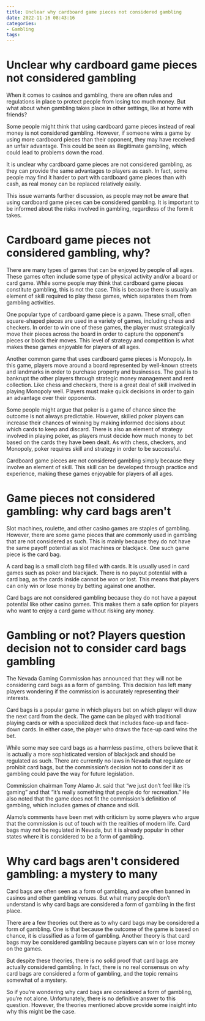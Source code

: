 ```yaml
---
title: Unclear why cardboard game pieces not considered gambling
date: 2022-11-16 08:43:16
categories:
- Gambling
tags:
---
```



#  Unclear why cardboard game pieces not considered gambling

When it comes to casinos and gambling, there are often rules and regulations in place to protect people from losing too much money. But what about when gambling takes place in other settings, like at home with friends?

Some people might think that using cardboard game pieces instead of real money is not considered gambling. However, if someone wins a game by using more cardboard pieces than their opponent, they may have received an unfair advantage. This could be seen as illegitimate gambling, which could lead to problems down the road.

It is unclear why cardboard game pieces are not considered gambling, as they can provide the same advantages to players as cash. In fact, some people may find it harder to part with cardboard game pieces than with cash, as real money can be replaced relatively easily.

This issue warrants further discussion, as people may not be aware that using cardboard game pieces can be considered gambling. It is important to be informed about the risks involved in gambling, regardless of the form it takes.

#  Cardboard game pieces not considered gambling, why?

There are many types of games that can be enjoyed by people of all ages. These games often include some type of physical activity and/or a board or card game. While some people may think that cardboard game pieces constitute gambling, this is not the case. This is because there is usually an element of skill required to play these games, which separates them from gambling activities.

One popular type of cardboard game piece is a pawn. These small, often square-shaped pieces are used in a variety of games, including chess and checkers. In order to win one of these games, the player must strategically move their pieces across the board in order to capture the opponent's pieces or block their moves. This level of strategy and competition is what makes these games enjoyable for players of all ages.

Another common game that uses cardboard game pieces is Monopoly. In this game, players move around a board represented by well-known streets and landmarks in order to purchase property and businesses. The goal is to bankrupt the other players through strategic money management and rent collection. Like chess and checkers, there is a great deal of skill involved in playing Monopoly well. Players must make quick decisions in order to gain an advantage over their opponents.

Some people might argue that poker is a game of chance since the outcome is not always predictable. However, skilled poker players can increase their chances of winning by making informed decisions about which cards to keep and discard. There is also an element of strategy involved in playing poker, as players must decide how much money to bet based on the cards they have been dealt. As with chess, checkers, and Monopoly, poker requires skill and strategy in order to be successful.

Cardboard game pieces are not considered gambling simply because they involve an element of skill. This skill can be developed through practice and experience, making these games enjoyable for players of all ages.

#  Game pieces not considered gambling: why card bags aren't

Slot machines, roulette, and other casino games are staples of gambling. However, there are some game pieces that are commonly used in gambling that are not considered as such. This is mainly because they do not have the same payoff potential as slot machines or blackjack. One such game piece is the card bag.

A card bag is a small cloth bag filled with cards. It is usually used in card games such as poker and blackjack. There is no payout potential with a card bag, as the cards inside cannot be won or lost. This means that players can only win or lose money by betting against one another.

Card bags are not considered gambling because they do not have a payout potential like other casino games. This makes them a safe option for players who want to enjoy a card game without risking any money.

#  Gambling or not? Players question decision not to consider card bags gambling

The Nevada Gaming Commission has announced that they will not be considering card bags as a form of gambling. This decision has left many players wondering if the commission is accurately representing their interests.

Card bags is a popular game in which players bet on which player will draw the next card from the deck. The game can be played with traditional playing cards or with a specialized deck that includes face-up and face-down cards. In either case, the player who draws the face-up card wins the bet.

While some may see card bags as a harmless pastime, others believe that it is actually a more sophisticated version of blackjack and should be regulated as such. There are currently no laws in Nevada that regulate or prohibit card bags, but the commission’s decision not to consider it as gambling could pave the way for future legislation.

Commission chairman Tony Alamo Jr. said that “we just don’t feel like it’s gaming” and that “it’s really something that people do for recreation.” He also noted that the game does not fit the commission’s definition of gambling, which includes games of chance and skill.

Alamo’s comments have been met with criticism by some players who argue that the commission is out of touch with the realities of modern life. Card bags may not be regulated in Nevada, but it is already popular in other states where it is considered to be a form of gambling.

#  Why card bags aren't considered gambling: a mystery to many

Card bags are often seen as a form of gambling, and are often banned in casinos and other gambling venues. But what many people don’t understand is why card bags are considered a form of gambling in the first place.

There are a few theories out there as to why card bags may be considered a form of gambling. One is that because the outcome of the game is based on chance, it is classified as a form of gambling. Another theory is that card bags may be considered gambling because players can win or lose money on the games.

But despite these theories, there is no solid proof that card bags are actually considered gambling. In fact, there is no real consensus on why card bags are considered a form of gambling, and the topic remains somewhat of a mystery.

So if you’re wondering why card bags are considered a form of gambling, you’re not alone. Unfortunately, there is no definitive answer to this question. However, the theories mentioned above provide some insight into why this might be the case.